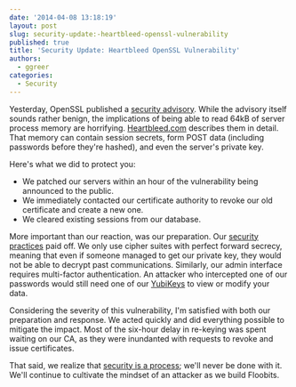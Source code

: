 ```yaml
---
date: '2014-04-08 13:18:19'
layout: post
slug: security-update:-heartbleed-openssl-vulnerability
published: true
title: 'Security Update: Heartbleed OpenSSL Vulnerability'
authors:
  - ggreer
categories:
  - Security
---
```


Yesterday, OpenSSL published a [security advisory](https://www.openssl.org/news/secadv_20140407.txt). While the advisory itself sounds rather benign, the implications of being able to read 64kB of server process memory are horrifying. [Heartbleed.com](http://heartbleed.com/) describes them in detail. That memory can contain session secrets, form POST data (including passwords before they're hashed), and even the server's private key.

Here's what we did to protect you:

* We patched our servers within an hour of the vulnerability being announced to the public.
* We immediately contacted our certificate authority to revoke our old certificate and create a new one.
* We cleared existing sessions from our database.

More important than our reaction, was our preparation. Our [security practices](https://floobits.com/security) paid off. We only use cipher suites with perfect forward secrecy, meaning that even if someone managed to get our private key, they would not be able to decrypt past communications. Similarly, our admin interface requires multi-factor authentication. An attacker who intercepted one of our passwords would still need one of our [YubiKeys](https://www.yubico.com/products/yubikey-hardware/yubikey/) to view or modify your data.

Considering the severity of this vulnerability, I'm satisfied with both our preparation and response. We acted quickly and did everything possible to mitigate the impact. Most of the six-hour delay in re-keying was spent waiting on our CA, as they were inundanted with requests to revoke and issue certificates.

That said, we realize that [security is a process](https://www.schneier.com/essay-062.html); we'll never be done with it. We'll continue to cultivate the mindset of an attacker as we build Floobits.

